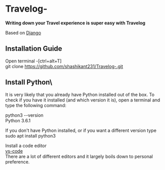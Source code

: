 # Travelog- 
**Writing down your Travel experience is super easy with Travelog**


Based on
[Django](https://docs.djangoproject.com/en/3.1/)

## Installation Guide

Open terminal -[ctrl+alt+T]  <br />
git clone https://github.com/shashikant231/Travelog-.git

## Install Python\
It is very likely that you already have Python installed out of the box. To check if you have it installed (and which version it is), open a terminal and type the following command:

python3 --version\
Python 3.6.1

 If you don't have Python installed, or if you want a different version type\
 sudo apt install python3
 
 Install a code editor\
 [vs-code](https://code.visualstudio.com/) \
 There are a lot of different editors and it largely boils down to personal preference. 



